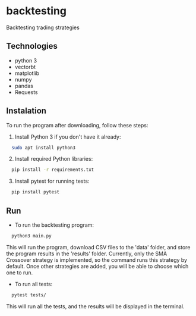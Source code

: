 # backtesting
Backtesting trading strategies


## Technologies
* python 3
* vectorbt
* matplotlib
* numpy
* pandas
* Requests


## Instalation
To run the program after downloading, follow these steps:
1. Install Python 3 if you don't have it already:
```bash
  sudo apt install python3
```
2. Install required Python libraries:
```bash
  pip install -r requirements.txt
```
3. Install pytest for running tests:
```bash
  pip install pytest
```

## Run
* To run the backtesting program:
```bash
  python3 main.py
```
This will run the program, download CSV files to the 'data' folder, and store the program results in the 'results' folder. Currently, only the SMA Crossover strategy is implemented, so the command runs this strategy by default. Once other strategies are added, you will be able to choose which one to run.
* To run all tests:
```bash
  pytest tests/
```
This will run all the tests, and the results will be displayed in the terminal.
